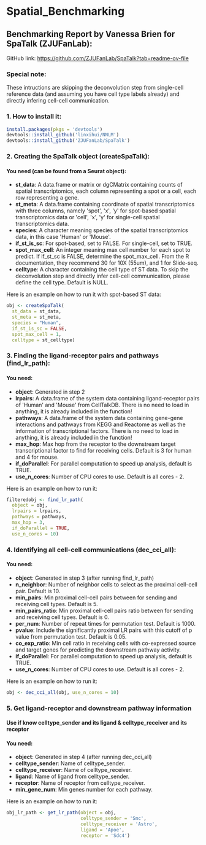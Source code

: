 # Spatial_Benchmarking
## Benchmarking Report by Vanessa Brien for SpaTalk (ZJUFanLab): 
GitHub link: https://github.com/ZJUFanLab/SpaTalk?tab=readme-ov-file

### Special note:
These intructions are skipping the deconvolution step from single-cell reference data (and assuming you have cell type labels already) and directly infering cell-cell communication.

### 1. How to install it:
```r
install.packages(pkgs = 'devtools')
devtools::install_github('linxihui/NNLM')
devtools::install_github('ZJUFanLab/SpaTalk')
```

### 2. Creating the SpaTalk object (createSpaTalk):
#### You need (can be found from a Seurat object):
* **st_data**: A data.frame or matrix or dgCMatrix containing counts of spatial transcriptomics, each column representing a spot or a cell, each row representing a gene.
* **st_meta**: A data.frame containing coordinate of spatial transcriptomics with three columns, namely 'spot', 'x', 'y' for spot-based spatial transcriptomics data or 'cell', 'x', 'y' for single-cell spatial transcriptomics data.
* **species**: A character meaning species of the spatial transcriptomics data, in this case 'Human' or 'Mouse'.
* **if_st_is_sc**: For spot-based, set to FALSE. For single-cell, set to TRUE.
* **spot_max_cell**: An integer meaning max cell number for each spot to predict. If if_st_sc is FALSE, determine the spot_max_cell. From the R documentation, they recommend 30 for 10X (55um), and 1 for Slide-seq.
* **celltype**: A character containing the cell type of ST data. To skip the deconvolution step and directly infer cell-cell communication, please define the cell type. Default is NULL. 

Here is an example on how to run it with spot-based ST data:
```r
obj <- createSpaTalk(
  st_data = st_data,
  st_meta = st_meta,
  species = "Human",
  if_st_is_sc = FALSE,
  spot_max_cell = 1,
  celltype = st_celltype)
```
### 3. Finding the ligand-receptor pairs and pathways (find_lr_path):
#### You need:
* **object**: Generated in step 2
* **lrpairs**: A data.frame of the system data containing ligand-receptor pairs of 'Human' and 'Mouse' from CellTalkDB. There is no need to load in anything, it is already included in the function!
* **pathways**: A data.frame of the system data containing gene-gene interactions and pathways from KEGG and Reactome as well as the information of transcriptional factors. There is no need to load in anything, it is already included in the function!
* **max_hop**: Max hop from the receptor to the downstream target transcriptional factor to find for receiving cells. Default is 3 for human and 4 for mouse.
* **if_doParallel**: For parallel computation to speed up analysis, default is TRUE.
* **use_n_cores**: Number of CPU cores to use. Default is all cores - 2.

Here is an example on how to run it:
```r
filteredobj <- find_lr_path(
  object = obj,
  lrpairs = lrpairs,
  pathways = pathways,
  max_hop = 3,
  if_doParallel = TRUE,
  use_n_cores = 10)
```
### 4. Identifying all cell-cell communications (dec_cci_all):
#### You need:
* **object**: Generated in step 3 (after running find_lr_path)
* **n_neighbor**: Number of neighbor cells to select as the proximal cell-cell pair. Default is 10.
* **min_pairs**: Min proximal cell-cell pairs between for sending and receiving cell types. Default is 5.
* **min_pairs_ratio**: Min proximal cell-cell pairs ratio between for sending and receiving cell types. Default is 0.
* **per_num**: Number of repeat times for permutation test. Default is 1000.
* **pvalue**: Include the significantly proximal LR pairs with this cutoff of p value from permutation test. Default is 0.05.
* **co_exp_ratio**: Min cell ratio in receiving cells with co-expressed source and target genes for predicting the downstream pathway activity.
* **if_doParallel**: For parallel computation to speed up analysis, default is TRUE.
* **use_n_cores**: Number of CPU cores to use. Default is all cores - 2.

Here is an example on how to run it:
```r
obj <- dec_cci_all(obj, use_n_cores = 10)
```
### 5. Get ligand-receptor and downstream pathway information
#### Use if know celltype_sender and its ligand & celltype_receiver and its receptor
#### You need:
* **object**: Generated in step 4 (after running dec_cci_all)
* **celltype_sender**: Name of celltype_sender.
* **celltype_receiver**: Name of celltype_receiver.
* **ligand**: Name of ligand from celltype_sender.
* **receptor**: Name of receptor from celltype_receiver.
* **min_gene_num**: Min genes number for each pathway.

Here is an example on how to run it:
```r
obj_lr_path <- get_lr_path(object = obj,
                           celltype_sender = 'Smc',
                           celltype_receiver = 'Astro',
                           ligand = 'Apoe',
                           receptor = 'Sdc4')
```
